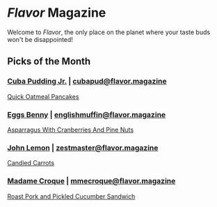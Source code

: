 # _Flavor_ Magazine

Welcome to _Flavor_, the only place on the planet where your taste buds won't be disappointed!



## Picks of the Month

### [Cuba Pudding Jr.](writer/cuba-pudding-jr.md) | cubapud@flavor.magazine

[Quick Oatmeal Pancakes](recipe/feb/quick-oatmeal-pancakes.md)

### [Eggs Benny](writer/eggs-benny.md) | englishmuffin@flavor.magazine

[Asparragus With Cranberries And Pine Nuts](recipe/feb/asparragus-with-cranberries-and-pine-nuts.md)

### [John Lemon](writer/john-lemon.md) | zestmaster@flavor.magazine

[Candied Carrots](recipe/feb/candied-carrots.md)

### [Madame Croque](writer/madame-croque.md) | mmecroque@flavor.magazine

[Roast Pork and Pickled Cucumber Sandwich](recipe/feb/roast-pork-pickled-cucumber-sandwich.md)
